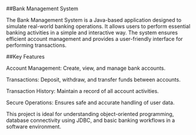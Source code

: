 ##Bank Management System

The Bank Management System is a Java-based application designed to simulate real-world banking operations. It allows users to perform essential banking activities in a simple and interactive way. The system ensures efficient account management and provides a user-friendly interface for performing transactions.

##Key Features

Account Management: Create, view, and manage bank accounts.

Transactions: Deposit, withdraw, and transfer funds between accounts.

Transaction History: Maintain a record of all account activities.

Secure Operations: Ensures safe and accurate handling of user data.

This project is ideal for understanding object-oriented programming, database connectivity using JDBC, and basic banking workflows in a software environment.

